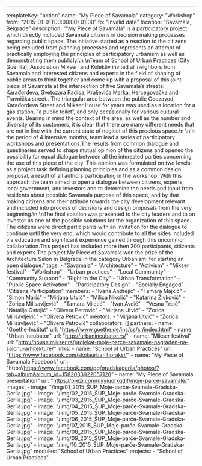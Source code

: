 ---
  templateKey: "action"
  name: "My Piece of Savamala"
  category: "Workshop"
  from: "2015-01-01T00:00:00+01:00"
  to: "Invalid date"
  location: "Savamala, Belgrade"
  description: "“My Piece of Savamala” is a participatory project which directly included Savamala citizens in decision making processes regarding public space. The initiative started as a reaction to the citizens being excluded from planning processes and represents an attempt of practically employing the principles of participatory urbanism as well as demonstrating them publicly.\n \nTeam of School of Urban Practices (City Guerilla), Association Mikser  and Kolektiv invited all neighbors from Savamala and interested citizens and experts in the field of shaping of public areas to think together and come up with a proposal of this joint piece of Savamala at the intersection of five Savamala’s streets: Karađorđeva, Svetozara Radica, Kraljevića Marka, Hercegovačka and Travnička street.. The triangular area between the public Geozavod, Karađorđeva Street and Mikser House for years was used as a location for a gas station, “a public toilet”, and only occasionally for various cultural events. Bearing in mind the context of the area, as well as the number and diversity of its customers, it is clear that there are many different needs that are not in line with the current state of neglect of this precious space.\n \nIn the period of 4 intensive months, team lead a series of participatory workshops and presentations.The results from common dialogue and questinaries served to shape mutual opinion of the citizens and opened the possibility for equal dialogue between all the interested parties concerning the use of this piece of the city. This opinion was formulated on two levels: as a project task defining planning principles and as a common design proposal, a result of all authors participating in the workshop. With this approach the team aimed to open a dialogue between citizens, experts, local government, and investors and to determine the needs and input from residents about possible Savamala purpose of this space, and by that making citizens and their attitude towards the city development relevant and included into process of decisions and design proposals from the very beginning.\n \nThe final solution was presented to the city leaders and to an investor as one of the possible solutions for the organization of this space. The citizens were direct participants with an invitation for the dialogue to continue until the very end, which would contribute to all the sides included via education and significant experience gained through this uncommon collaboration.This project has included more then 200 participants, citizents and experts.The project My Piece of Savamala won the prize of the Architecture Salon in Belgrade in the category Urbanism: for starting an open dialogue."
  tags: 
    - "Savamala"
    - "Architecture"
    - "Activism"
    - "Mikser festival"
    - "Workshop"
    - "Urban practices"
    - "Local Community"
    - "Community Support"
    - "Right to the City"
    - "Urban Transformation"
    - "Public Space Activation"
    - "Participatory Design"
    - "Socially Engaged"
    - "Citizens Participation"
  members: 
    - "Ivana Andrejić"
    - "Tamara Majkić"
    - "Simon Marić"
    - "Mirjana Utvić"
    - "Milica Nikolić"
    - "Katarina Živković"
    - "Zorica Milisavljević"
    - "Tamara Miletić"
    - "Ivan Avdić"
    - "Vesna Trbić"
    - "Natalija Ostojić"
    - "Olivera Petrović"
    - "Mirjana Utvić"
    - "Zorica Milisavljević"
    - "Olivera Petrović"
  mentors: 
    - "Mirjana Utvić"
    - "Zorica Milisavljević"
    - "Olivera Petrović"
  collaborators: []
  partners: 
    - 
      name: "Goethe-Institut"
      url: "https://www.goethe.de/ins/cs/sr/index.html"
    - 
      name: "Urban Incubator"
      url: "http://urbanincubator.rs/"
    - 
      name: "​Mikser festival"
      url: "http://house.mikser.rs/projekat-moje-parce-savamale-nagraden-na-salonu-arhitekture/"
  links: 
    - 
      name: "School of Urban Practices"
      url: "https://www.facebook.com/skolaurbanihpraksi/"
    - 
      name: "My Piece of Savamala Facebook"
      url: "http://https://www.facebook.com/pg/gradskagerila/photos/?tab=album&album_id=1582033922057128"
    - 
      name: "My Piece of Savamala presentation"
      url: "https://prezi.com/uyyiqorxqdjf/moje-parce-savamale/"
  images: 
    - 
      image: "/img/01_2015_ŠUP_Moje-parče-Svamale-Gradska-Gerila.jpg"
    - 
      image: "/img/02_2015_ŠUP_Moje-parče-Svamale-Gradska-Gerila.jpg"
    - 
      image: "/img/03_2015_ŠUP_Moje-parče-Svamale-Gradska-Gerila.jpg"
    - 
      image: "/img/04_2015_ŠUP_Moje-parče-Svamale-Gradska-Gerila.jpg"
    - 
      image: "/img/05_2015_ŠUP_Moje-parče-Svamale-Gradska-Gerila.jpg"
    - 
      image: "/img/06_2015_ŠUP_Moje-parče-Svamale-Gradska-Gerila.jpg"
    - 
      image: "/img/07_2015_ŠUP_Moje-parče-Svamale-Gradska-Gerila.jpg"
    - 
      image: "/img/08_2015_ŠUP_Moje-parče-Svamale-Gradska-Gerila.jpg"
    - 
      image: "/img/09_2015_ŠUP_Moje-parče-Svamale-Gradska-Gerila.jpg"
    - 
      image: "/img/10_2015_ŠUP_Moje-parče-Svamale-Gradska-Gerila.jpg"
  modules: "School of Urban Practices"
  projects: 
    - "School of Urban Practices"
